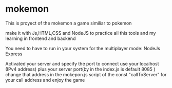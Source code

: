 # mokemon

This is proyect of the mokemon a game similiar to pokemon 

make it with Js,HTML,CSS and NodeJS to practice all this tools and my learning in frontend and backend


You need to have to run in your system for the multiplayer mode:
 NodeJs
 Express

 Activated your server and specify the port to connect
 use your localhost (IPv4 address) plus your server port(by in the index.js  is default 8085 ) 
 change that address in the mokepon.js script of the const "callToServer" for your call address and enjoy the game



